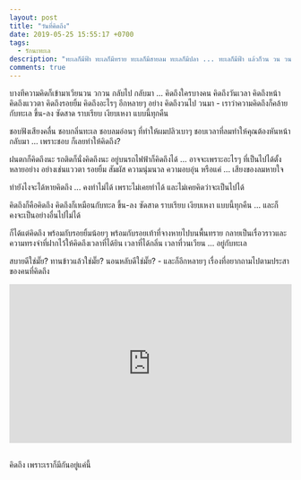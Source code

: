 ```yaml
---
layout: post
title: "วันที่คิดถึง"
date: 2019-05-25 15:55:17 +0700
tags:
  - รักนะทะเล
description: "ทะเลก็มีฟ้า ทะเลก็มีทราย ทะเลก็มีสายลม ทะเลก็มีปลา ... ทะเลก็มีฟ้า แล้วก็วน วน วน"
comments: true
---
```

บางทีความคิดก็เข้ามาเวียนวน วกวน กลับไป กลับมา ... คิดถึงใครบางคน คิดถึงวันเวลา คิดถึงหน้า คิดถึงแววตา คิดถึงรอยยิ้ม คิดถึงอะไรๆ อีกหลายๆ อย่าง คิดถึงวนไป วนมา - เราว่าความคิดถึงก็คล้ายกับทะเล ขึ้น-ลง ซัดสาด ราบเรียบ เงียบเหงา แบบนี้ทุกคืน

ชอบฟังเสียงคลื่น ชอบกลิ่นทะเล ชอบลมอ่อนๆ ที่ทำให้ผมปลิวเบาๆ ชอบเวลาที่ลมทำให้คุณต้องหันหน้ากลับมา ... เพราะชอบ ก็เลยทำให้คิดถึง?

ฝนตกก็คิดถึงนะ รถติดก็นั่งคิดถึงนะ อยู่บนรถไฟฟ้าก็คิดถึงได้ ... อาจจะเพราะอะไรๆ ที่เป็นไปได้ตั้งหลายอย่าง อย่างเช่นแววตา รอยยิ้ม สัมผัส ความนุ่มนวล ความอบอุ่น หรือแค่ ... เสียงของลมหายใจ

ทำยังไงจะได้หายคิดถึง ... คงทำไม่ได้ เพราะไม่เคยทำได้ และไม่เคยคิดว่าจะเป็นไปได้

คิดถึงก็คือคิดถึง คิดถึงก็เหมือนกับทะล ขึ้น-ลง ซัดสาด ราบเรียบ เงียบเหงา แบบนี้ทุกคืน ... และก็คงจะเป็นอย่างอื่นไปไม่ได้

ก็ได้แต่คิดถึง พร้อมกับรอยยิ้มน้อยๆ พร้อมกับรอยเท้าที่จางหายไปบนพื้นทราย กลายเป็นเรื่อวราวและความทรงจำที่ฝากไว้ให้คิดถึงเวลาที่ได้ยิน เวลาที่ได้กลิ่น เวลาที่วนเวียน ... อยู่กับทะเล

สบายดีใช่มั๊ย? ทานข้าวแล้วใช่มั๊ย? นอนหลับดีใช่มั๊ย? - และก็อีกหลายๆ เรื่องที่อยากถามไปตามประสาของคนที่คิดถึง

<div style="position:relative;width:100%;height:0;padding-bottom:56.25%;">
<iframe style="width:100%;height:100%;position:absolute;top:0;left:0;" src="https://www.youtube.com/embed/S5To4bOwCKw" frameborder="0" allow="autoplay; encrypted-media" allowfullscreen>
</iframe>
</div>
<br />

คิดถึง <i class="fa fa-heart" style="color:#C38FD6"></i> เพราะเราก็มีกันอยู่แค่นี้
